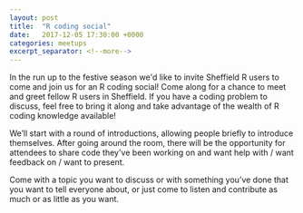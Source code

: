 ```yaml
---
layout: post
title:  "R coding social"
date:   2017-12-05 17:30:00 +0000
categories: meetups
excerpt_separator: <!--more-->
---
```


In the run up to the festive season we'd like to invite Sheffield R users to come and join us for an R coding social! Come along for a chance to meet and greet fellow R users in Sheffield. If you have a coding problem to discuss, feel free to bring it along and take advantage of the wealth of R coding knowledge available!

<!--more-->

We’ll start with a round of introductions, allowing people briefly to introduce themselves. After going around the room, there will be the opportunity for attendees to share code they've been working on and want help with / want feedback on / want to present.

Come with a topic you want to discuss or with something you’ve done that you want to tell everyone about, or just come to listen and contribute as much or as little as you want.
